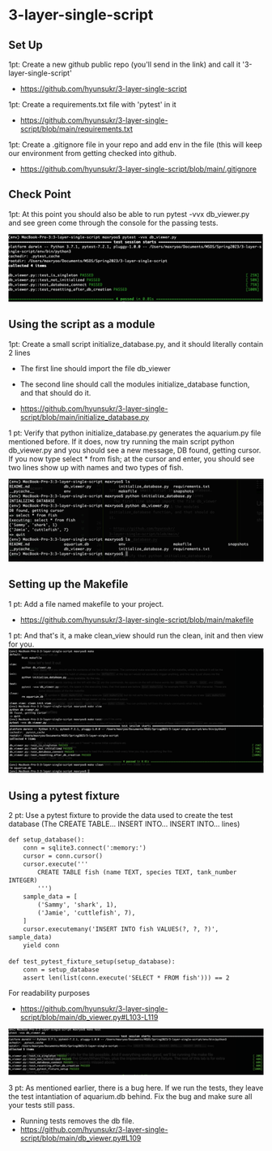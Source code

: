 # 3-layer-single-script


## Set Up

1pt: Create a new github public repo (you'll send in the link) and call it '3-layer-single-script'
- https://github.com/hyunsukr/3-layer-single-script

1pt: Create a requirements.txt file with 'pytest' in it
- https://github.com/hyunsukr/3-layer-single-script/blob/main/requirements.txt

1pt: Create a .gitignore file in your repo and add env in the file (this will keep our environment from getting checked into github.
- https://github.com/hyunsukr/3-layer-single-script/blob/main/.gitignore


## Check Point
1pt: At this point you should also be able to run pytest -vvx db_viewer.py and see green come through the console for the passing tests.

![pytest info](./snapshots/checkpoint.png)

## Using the script as a module

1pt: Create a small script initialize_database.py, and it should literally contain 2 lines
- The first line should import the file db_viewer
- The second line should call the modules initialize_database function, and that should do it.

- https://github.com/hyunsukr/3-layer-single-script/blob/main/initialize_database.py


1 pt: Verify that python initialize_database.py generates the aquarium.py file mentioned before. If it does, now try running the main script python db_viewer.py and you should see a new message, DB found, getting cursor. If you now type select * from fish; at the cursor and enter, you should see two lines show up with names and two types of fish.

![init db info](./snapshots/init_db.png)


## Setting up the Makefile

1 pt: Add a file named makefile to your project.

- https://github.com/hyunsukr/3-layer-single-script/blob/main/makefile


1 pt: And that's it, a make clean_view should run the clean, init and then view for you.
![init db info](./snapshots/makefile.png)


## Using a pytest fixture
2 pt: Use a pytest fixture to provide the data used to create the test database (The CREATE TABLE... INSERT INTO... INSERT INTO... lines)

```@pytest.fixture
def setup_database():
    conn = sqlite3.connect(':memory:')
    cursor = conn.cursor()
    cursor.execute('''
	    CREATE TABLE fish (name TEXT, species TEXT, tank_number INTEGER)
        ''')
    sample_data = [
        ('Sammy', 'shark', 1),
        ('Jamie', 'cuttlefish', 7),
    ]
    cursor.executemany('INSERT INTO fish VALUES(?, ?, ?)', sample_data)
    yield conn

def test_pytest_fixture_setup(setup_database):
    conn = setup_database
    assert len(list(conn.execute('SELECT * FROM fish'))) == 2

```

For readability purposes
- https://github.com/hyunsukr/3-layer-single-script/blob/main/db_viewer.py#L103-L119

![init db info](./snapshots/fixturesetup-pytest.png)


3 pt: As mentioned earlier, there is a bug here. If we run the tests, they leave the test intantiation of aquarium.db behind. Fix the bug and make sure all your tests still pass.

- Running tests removes the db file.
- https://github.com/hyunsukr/3-layer-single-script/blob/main/db_viewer.py#L109